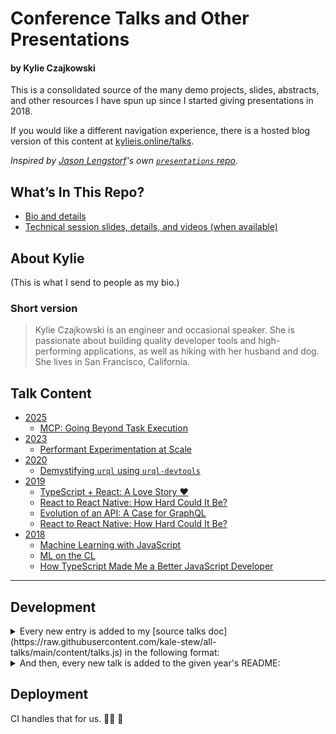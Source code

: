 # Conference Talks and Other Presentations

#### by Kylie Czajkowski

This is a consolidated source of the many demo projects, slides, abstracts, and other resources I have spun up since I started giving presentations in 2018.

If you would like a different navigation experience, there is a hosted blog version of this content at [kylieis.online/talks](https://www.kylieis.online/talks).

_Inspired by [Jason Lengstorf](https://lengstorf.com/)'s own [`presentations` repo](https://github.com/jlengstorf/presentations/)._

## What’s In This Repo?

- [Bio and details](#about-kylie)
- [Technical session slides, details, and videos (when available)](#talk-content)

## About Kylie

(This is what I send to people as my bio.)

### Short version

> Kylie Czajkowski is an engineer and occasional speaker. She is passionate about building quality developer tools and high-performing applications, as well as hiking with her husband and dog. She lives in San Francisco, California.

## Talk Content

- [2025](./content/2025)
  - [MCP: Going Beyond Task Execution](./content/2025/mcp-and-agent-workflows)
- [2023](./content/2023)
  - [Performant Experimentation at Scale](./content/2023/performant-ab-testing)
- [2020](./content/2020)
  - [Demystifying `urql` using `urql-devtools`](./content/2020/urql-devtools)
- [2019](./content/2019)
  - [TypeScript + React: A Love Story ❤️](./content/2019/ts-in-react)
  - [React to React Native: How Hard Could It Be?](./content/2019/react-to-react-native)
  - [Evolution of an API: A Case for GraphQL](./content/2019/evolution-of-an-api)
  - [React to React Native: How Hard Could It Be?](./content/2019/react-to-react-native)
- [2018](./content/2018)
  - [Machine Learning with JavaScript](./content/2018/machine-learning-with-javascript)
  - [ML on the CL](./content/2018/ml-on-the-cl)
  - [How TypeScript Made Me a Better JavaScript Developer](./content/2018/improved-js-with-ts)

---

## Development

<details>
<summary>
Every new entry is added to my [source talks doc](https://raw.githubusercontent.com/kale-stew/all-talks/main/content/talks.js) in the following format:
</summary>

```js
export const AllTalks = [
  {
    // https://github.com/kale-stew/all-talks/blob/main/content/talks.js
    "id": "directory-slug",
    "title": "",
    "description": "",
    "presentedAt": [
      {
        "eventDate": "",
        "eventName": "",
        "eventType": "conference | meetup",
        "eventUrl": "",
        "recordedPresentationUrl": "",
        "location": "city, state" | null,
      },
    ]
  },
]
```

</details>

<details>
<summary>
And then, every new talk is added to the given year's README:
</summary>

```md
<!-- Conferences -->

1. [Talk Title](./path_to_talk/README.md)

   Presented at **ConferenceName**<br/>📆 Month 00th<br/>📍 City, STATE

<!-- Meetups -->

1. [Talk Title](./path_to_talk/README.md)

   Presented at [MeetupName](https://www.meetup.com/MeetupName/events/randomhashfrommeetupdotcom)<br/>📆 Month 00th
```

</details>

## Deployment

CI handles that for us. 👨‍🚀 🚀
